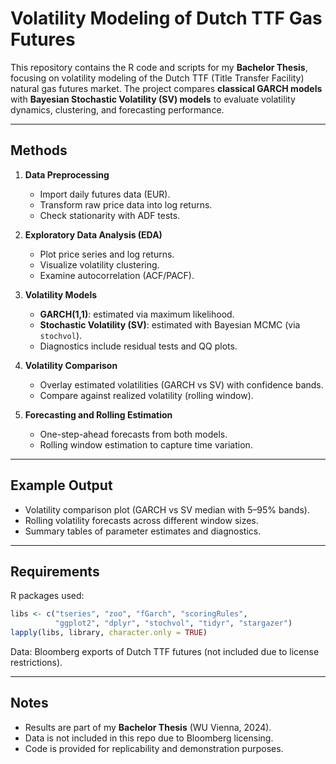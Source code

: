 
# Volatility Modeling of Dutch TTF Gas Futures

This repository contains the R code and scripts for my **Bachelor Thesis**, focusing on volatility modeling of the Dutch TTF (Title Transfer Facility) natural gas futures market. The project compares **classical GARCH models** with **Bayesian Stochastic Volatility (SV) models** to evaluate volatility dynamics, clustering, and forecasting performance.

---

## Methods

1. **Data Preprocessing**

   * Import daily futures data (EUR).
   * Transform raw price data into log returns.
   * Check stationarity with ADF tests.

2. **Exploratory Data Analysis (EDA)**

   * Plot price series and log returns.
   * Visualize volatility clustering.
   * Examine autocorrelation (ACF/PACF).

3. **Volatility Models**

   * **GARCH(1,1)**: estimated via maximum likelihood.
   * **Stochastic Volatility (SV)**: estimated with Bayesian MCMC (via `stochvol`).
   * Diagnostics include residual tests and QQ plots.

4. **Volatility Comparison**

   * Overlay estimated volatilities (GARCH vs SV) with confidence bands.
   * Compare against realized volatility (rolling window).

5. **Forecasting and Rolling Estimation**

   * One-step-ahead forecasts from both models.
   * Rolling window estimation to capture time variation.

---

## Example Output

* Volatility comparison plot (GARCH vs SV median with 5–95% bands).
* Rolling volatility forecasts across different window sizes.
* Summary tables of parameter estimates and diagnostics.

---

## Requirements

R packages used:

```r
libs <- c("tseries", "zoo", "fGarch", "scoringRules", 
          "ggplot2", "dplyr", "stochvol", "tidyr", "stargazer")
lapply(libs, library, character.only = TRUE)
```

Data: Bloomberg exports of Dutch TTF futures (not included due to license restrictions).

---

## Notes

* Results are part of my **Bachelor Thesis** (WU Vienna, 2024).
* Data is not included in this repo due to Bloomberg licensing.
* Code is provided for replicability and demonstration purposes.
